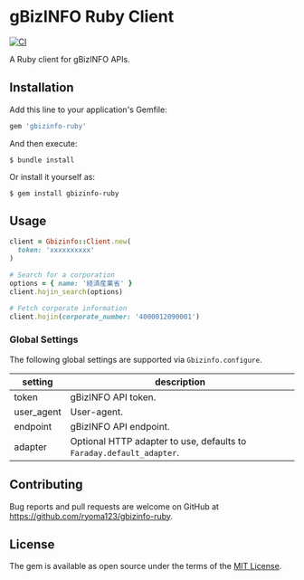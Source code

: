 # gBizINFO Ruby Client

[![CI](https://github.com/ryoma123/gbizinfo-ruby/actions/workflows/ci.yml/badge.svg)](https://github.com/ryoma123/gbizinfo-ruby/actions/workflows/ci.yml)

A Ruby client for gBizINFO APIs.

## Installation

Add this line to your application's Gemfile:

```ruby
gem 'gbizinfo-ruby'
```

And then execute:

    $ bundle install

Or install it yourself as:

    $ gem install gbizinfo-ruby

## Usage

```ruby
client = Gbizinfo::Client.new(
  token: 'xxxxxxxxxx'
)

# Search for a corporation
options = { name: '経済産業省' }
client.hojin_search(options)

# Fetch corporate information
client.hojin(corporate_number: '4000012090001')
```

### Global Settings

The following global settings are supported via `Gbizinfo.configure`.

setting             | description
--------------------|-------------------------------------------------------------------------------------------------
token               | gBizINFO API token.
user_agent          | User-agent.
endpoint            | gBizINFO API endpoint.
adapter             | Optional HTTP adapter to use, defaults to `Faraday.default_adapter`.

## Contributing

Bug reports and pull requests are welcome on GitHub at https://github.com/ryoma123/gbizinfo-ruby.

## License

The gem is available as open source under the terms of the [MIT License](https://opensource.org/licenses/MIT).
